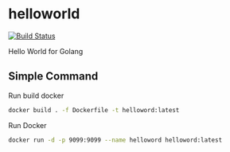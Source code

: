 # helloworld

[![Build Status](https://cloud.drone.io/api/badges/go-training/helloworld/status.svg)](https://cloud.drone.io/go-training/helloworld)

Hello World for Golang

## Simple Command


Run build docker

```bash
docker build . -f Dockerfile -t helloword:latest
```

Run Docker

```bash
docker run -d -p 9099:9099 --name helloword helloword:latest
```
